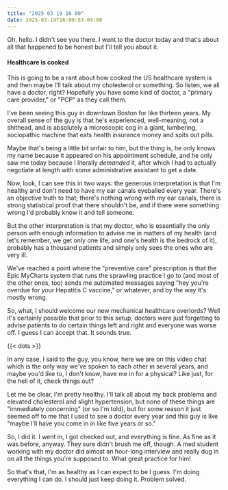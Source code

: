 ```yaml
---
title: "2025 03 19 16 00"
date: 2025-03-19T16:00:53-04:00
---
```


Oh, hello. I didn't see you there. I went to the doctor today and that's about
all that happened to be honest but I'll tell you about it.<!--more-->

#### Healthcare is cooked

This is going to be a rant about how cooked the US healthcare system is and then
maybe I'll talk about my cholesterol or something. So listen, we all have a
doctor, right? Hopefully you have some kind of doctor, a "primary care
provider," or "PCP" as they call them.

I've been seeing this guy in downtown Boston for like thirteen years. My overall
sense of the guy is that he's experienced, well-meaning, not a shithead, and is
absolutely a microscopic cog in a giant, lumbering, sociopathic machine that
eats health insurance money and spits out pills.

Maybe that's being a little bit unfair to him, but the thing is, he only knows
my name because it appeared on his appointment schedule, and he only saw me
today because I literally *demanded* it, after which I had to actually negotiate
at length with some administrative assistant to get a date.

Now, look, I can see this in two ways: the generous interpretation is that I'm
healthy and don't need to have my ear canals eyeballed every year. There's an
objective truth to that; there's nothing wrong with my ear canals, there is
strong statistical proof that there shouldn't be, and if there were something
wrong I'd probably know it and tell someone.

But the other interpretation is that my doctor, who is essentially the only
person with enough information to advise me in matters of my health (and let's
remember, we get only one life, and one's health is the bedrock of it), probably
has a thousand patients and simply only sees the ones who are very ill.

We've reached a point where the "preventive care" prescription is that the Epic
MyCharts system that runs the sprawling practice I go to (and most of the other
ones, too) sends me automated messages saying "hey you're overdue for your
Hepatitis C vaccine," or whatever, and by the way it's mostly wrong.

So, what, I should welcome our new mechanical healthcare overlords? Well it's
certainly possible that prior to this setup, doctors were just forgetting to
advise patients to do certain things left and right and everyone was worse off.
I guess I can accept that. It sounds true.

{{< dots >}}

In any case, I said to the guy, you know, here we are on this video chat which
is the only way we've spoken to each other in several years, and maybe you'd
like to, I don't know, have me in for a physical? Like just, for the hell of it,
check things out?

Let me be clear, I'm pretty healthy. I'll talk all about my back problems and
elevated cholesterol and slight hypertension, but none of these things are
"immediately concerning" (or so I'm told), but for some reason it just seemed
off to me that I used to see a doctor every year and this guy is like "maybe
I'll have you come in in like five years or so."

So, I did it. I went in, I got checked out, and everything is fine. As fine as
it was before, anyway. They sure didn't brush me off, though. A med student
working with my doctor did almost an hour-long interview and really dug in on
all the things you're supposed to. What great practice for him!

So that's that, I'm as healthy as I can expect to be I guess. I'm doing
everything I can do. I should just keep doing it. Problem solved.

